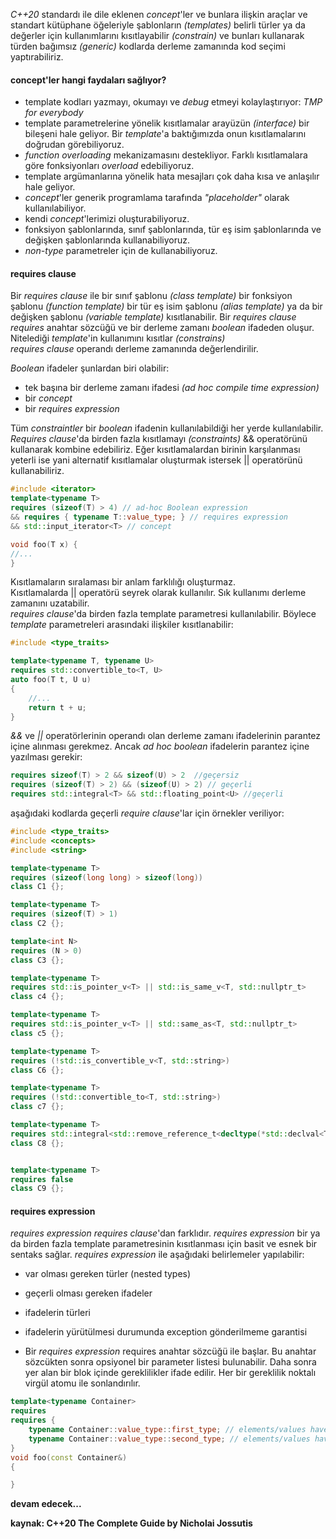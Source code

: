 _C++20_ standardı ile dile eklenen _concept_'ler ve bunlara ilişkin araçlar ve standart kütüphane öğeleriyle şablonların _(templates)_ belirli türler ya da değerler için kullanımlarını kısıtlayabilir _(constrain)_ ve bunları kullanarak türden bağımsız _(generic)_ kodlarda derleme zamanında kod seçimi yaptırabiliriz.


#### concept'ler hangi faydaları sağlıyor?

- template kodları yazmayı, okumayı ve _debug_ etmeyi kolaylaştırıyor:  _TMP for everybody_
- template parametrelerine yönelik kısıtlamalar arayüzün _(interface)_ bir bileşeni hale geliyor. Bir _template_'a baktığımızda onun kısıtlamalarını doğrudan görebiliyoruz.
- _function overloading_ mekanizamasını destekliyor. Farklı kısıtlamalara göre fonksiyonları _overload_ edebiliyoruz.
- template argümanlarına yönelik hata mesajları çok daha kısa ve anlaşılır hale geliyor.
- _concept_'ler generik programlama tarafında _"placeholder"_ olarak kullanılabiliyor.
- kendi _concept_'lerimizi oluşturabiliyoruz.
- fonksiyon şablonlarında, sınıf şablonlarında, tür eş isim şablonlarında ve değişken şablonlarında kullanabiliyoruz.
- _non-type_ parametreler için de kullanabiliyoruz. 

#### requires clause
Bir _requires clause_ ile bir sınıf şablonu _(class template)_ bir fonksiyon şablonu _(function template)_ bir tür eş isim şablonu _(alias template)_ ya da bir değişken şablonu _(variable template)_ kısıtlanabilir.
Bir _requires clause_ _requires_ anahtar sözcüğü ve bir derleme zamanı _boolean_ ifadeden oluşur. Nitelediği _template_'in kullanımını kısıtlar _(constrains)_<br>
_requires clause_ operandı derleme zamanında değerlendirilir.

_Boolean_ ifadeler şunlardan biri olabilir:<br>
- tek başına bir derleme zamanı ifadesi _(ad hoc compile time expression)_
- bir _concept_
- bir _requires expression_

Tüm _constraintler_ bir _boolean_ ifadenin kullanılabildiği her yerde kullanılabilir.<br>
_Requires clause_'da birden fazla kısıtlamayı _(constraints)_ && operatörünü kullanarak kombine edebiliriz.
Eğer kısıtlamalardan birinin karşılanması yeterli ise yani alternatif kısıtlamalar oluşturmak istersek || operatörünü kullanabiliriz. 
```cpp
#include <iterator>
template<typename T>
requires (sizeof(T) > 4) // ad-hoc Boolean expression
&& requires { typename T::value_type; } // requires expression
&& std::input_iterator<T> // concept

void foo(T x) {
//...
}
```

Kısıtlamaların sıralaması bir anlam farklılığı oluşturmaz.<br>
Kısıtlamalarda || operatörü seyrek olarak kullanılır. Sık kullanımı derleme zamanını uzatabilir.<br>
_requires clause_'da birden fazla template parametresi kullanılabilir. Böylece _template_ parametreleri arasındaki ilişkiler kısıtlanabilir:

```cpp
#include <type_traits>

template<typename T, typename U>
requires std::convertible_to<T, U>
auto foo(T t, U u) 
{
	//...	
	return t + u;
}
```

_&&_ ve _||_ operatörlerinin operandı olan derleme zamanı ifadelerinin parantez içine alınması gerekmez.
Ancak _ad hoc boolean_ ifadelerin parantez içine yazılması gerekir:

```cpp
requires sizeof(T) > 2 && sizeof(U) > 2  //geçersiz
requires (sizeof(T) > 2) && (sizeof(U) > 2) // geçerli
requires std::integral<T> && std::floating_point<U> //geçerli
```
aşağıdaki kodlarda geçerli _require clause_'lar için örnekler veriliyor:
```cpp
#include <type_traits>
#include <concepts>
#include <string>

template<typename T>
requires (sizeof(long long) > sizeof(long))
class C1 {};

template<typename T>
requires (sizeof(T) > 1)
class C2 {};

template<int N>
requires (N > 0)
class C3 {};

template<typename T>
requires std::is_pointer_v<T> || std::is_same_v<T, std::nullptr_t>
class c4 {};

template<typename T>
requires std::is_pointer_v<T> || std::same_as<T, std::nullptr_t>
class c5 {};

template<typename T>
requires (!std::is_convertible_v<T, std::string>)
class C6 {};

template<typename T>
requires (!std::convertible_to<T, std::string>)
class c7 {};

template<typename T>
requires std::integral<std::remove_reference_t<decltype(*std::declval<T>())>>
class C8 {};


template<typename T>
requires false 
class C9 {};
```
#### requires expression
_requires expression_ _requires clause_'dan farklıdır.
_requires expression_ bir ya da birden fazla template parametresinin kısıtlanması için basit ve esnek bir sentaks sağlar.
_requires expression_ ile aşağıdaki belirlemeler yapılabilir:

- var olması gereken türler (nested types)
- geçerli olması gereken ifadeler
- ifadelerin türleri
- ifadelerin yürütülmesi durumunda exception gönderilmeme garantisi

- Bir _requires expression_ requires anahtar sözcüğü ile başlar. Bu anahtar sözcükten sonra opsiyonel  bir parameter listesi bulunabilir. Daha sonra yer alan bir blok içinde gereklilikler ifade edilir. Her bir gereklilik noktalı virgül atomu ile sonlandırılır.

```cpp
template<typename Container>
requires 
requires {
	typename Container::value_type::first_type; // elements/values have first_type
	typename Container::value_type::second_type; // elements/values have second_type
}
void foo(const Container&)
{

}
```
**devam edecek...**

**kaynak: C++20 The Complete Guide by Nicholai Jossutis**
